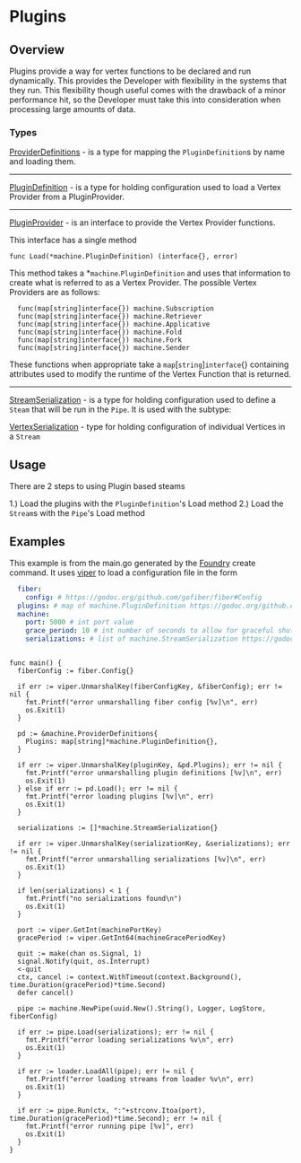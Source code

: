 # Plugins

## Overview
Plugins provide a way for vertex functions to be declared and run dynamically. This provides the Developer with flexibility in the systems that they run. This flexibility though useful comes with the drawback of a minor performance hit, so the Developer must take this into consideration when processing large amounts of data.

### Types

[ProviderDefinitions](https://pkg.go.dev/github.com/whitaker-io/machine#ProviderDefinitions) - is a type for mapping the `PluginDefinition`s by name and loading them.

----

[PluginDefinition](https://pkg.go.dev/github.com/whitaker-io/machine#PluginDefinition) - is a type for holding configuration used to load a Vertex Provider from a PluginProvider.

----

[PluginProvider](https://pkg.go.dev/github.com/whitaker-io/machine#PluginProvider) - is an interface to provide the Vertex Provider functions. 

This interface has a single method 
```golang
func Load(*machine.PluginDefinition) (interface{}, error)
```

This method takes a *`machine`.`PluginDefinition` and uses that information to create what is referred to as a Vertex Provider. The possible Vertex Providers are as follows:

```golang
  func(map[string]interface{}) machine.Subscription
  func(map[string]interface{}) machine.Retriever
  func(map[string]interface{}) machine.Applicative
  func(map[string]interface{}) machine.Fold
  func(map[string]interface{}) machine.Fork
  func(map[string]interface{}) machine.Sender
```

These functions when appropriate take a `map`[`string`]`interface`{} containing attributes used to modify the runtime of the Vertex Function that is returned. 

----

[StreamSerialization](https://pkg.go.dev/github.com/whitaker-io/machine#StreamSerialization) - is a type for holding configuration used to define a `Steam` that will be run in the `Pipe`. It is used with the subtype:

[VertexSerialization](https://pkg.go.dev/github.com/whitaker-io/machine#VertexSerialization) - type for holding configuration of individual Vertices in a `Stream`

## Usage

There are 2 steps to using Plugin based steams

1.) Load the plugins with the `PluginDefinition`'s Load method
2.) Load the `Stream`s with the `Pipe`'s Load method


## Examples

This example is from the main.go generated by the [Foundry](https://github.com/whitaker-io/foundry) create command. It uses [viper](https://github.com/spf13/viper) to load a configuration file in the form 

```yaml
  fiber:
    config: # https://godoc.org/github.com/gofiber/fiber#Config
  plugins: # map of machine.PluginDefinition https://godoc.org/github.com/whitaker-io/machine#PluginDefinition
  machine:
    port: 5000 # int port value
    grace_period: 10 # int number of seconds to allow for graceful shutdown
    serializations: # list of machine.StreamSerialization https://godoc.org/github.com/whitaker-io/machine#StreamSerialization
```

```golang
    
func main() {
  fiberConfig := fiber.Config{}

  if err := viper.UnmarshalKey(fiberConfigKey, &fiberConfig); err != nil {
    fmt.Printf("error unmarshalling fiber config [%v]\n", err)
    os.Exit(1)
  }

  pd := &machine.ProviderDefinitions{
    Plugins: map[string]*machine.PluginDefinition{},
  }

  if err := viper.UnmarshalKey(pluginKey, &pd.Plugins); err != nil {
    fmt.Printf("error unmarshalling plugin definitions [%v]\n", err)
    os.Exit(1)
  } else if err := pd.Load(); err != nil {
    fmt.Printf("error loading plugins [%v]\n", err)
    os.Exit(1)
  }

  serializations := []*machine.StreamSerialization{}

  if err := viper.UnmarshalKey(serializationKey, &serializations); err != nil {
    fmt.Printf("error unmarshalling serializations [%v]\n", err)
    os.Exit(1)
  }

  if len(serializations) < 1 {
    fmt.Printf("no serializations found\n")
    os.Exit(1)
  }

  port := viper.GetInt(machinePortKey)
  gracePeriod := viper.GetInt64(machineGracePeriodKey)

  quit := make(chan os.Signal, 1)
  signal.Notify(quit, os.Interrupt)
  <-quit
  ctx, cancel := context.WithTimeout(context.Background(), time.Duration(gracePeriod)*time.Second)
  defer cancel()

  pipe := machine.NewPipe(uuid.New().String(), Logger, LogStore, fiberConfig)

  if err := pipe.Load(serializations); err != nil {
    fmt.Printf("error loading serializations %v\n", err)
    os.Exit(1)
  }

  if err := loader.LoadAll(pipe); err != nil {
    fmt.Printf("error loading streams from loader %v\n", err)
    os.Exit(1)
  }

  if err := pipe.Run(ctx, ":"+strconv.Itoa(port), time.Duration(gracePeriod)*time.Second); err != nil {
    fmt.Printf("error running pipe [%v]", err)
    os.Exit(1)
  }
}
```